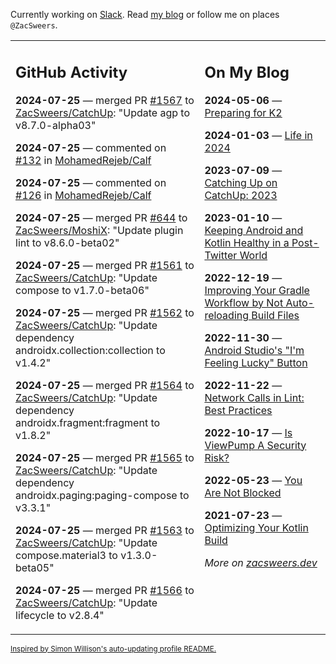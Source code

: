 Currently working on [Slack](https://slack.com/). Read [my blog](https://zacsweers.dev/) or follow me on places `@ZacSweers`.

<table><tr><td valign="top" width="60%">

## GitHub Activity
<!-- githubActivity starts -->
**2024-07-25** — merged PR [#1567](https://github.com/ZacSweers/CatchUp/pull/1567) to [ZacSweers/CatchUp](https://github.com/ZacSweers/CatchUp): "Update agp to v8.7.0-alpha03"

**2024-07-25** — commented on [#132](https://github.com/MohamedRejeb/Calf/pull/132#issuecomment-2251398956) in [MohamedRejeb/Calf](https://github.com/MohamedRejeb/Calf)

**2024-07-25** — commented on [#126](https://github.com/MohamedRejeb/Calf/pull/126#issuecomment-2251235607) in [MohamedRejeb/Calf](https://github.com/MohamedRejeb/Calf)

**2024-07-25** — merged PR [#644](https://github.com/ZacSweers/MoshiX/pull/644) to [ZacSweers/MoshiX](https://github.com/ZacSweers/MoshiX): "Update plugin lint to v8.6.0-beta02"

**2024-07-25** — merged PR [#1561](https://github.com/ZacSweers/CatchUp/pull/1561) to [ZacSweers/CatchUp](https://github.com/ZacSweers/CatchUp): "Update compose to v1.7.0-beta06"

**2024-07-25** — merged PR [#1562](https://github.com/ZacSweers/CatchUp/pull/1562) to [ZacSweers/CatchUp](https://github.com/ZacSweers/CatchUp): "Update dependency androidx.collection:collection to v1.4.2"

**2024-07-25** — merged PR [#1564](https://github.com/ZacSweers/CatchUp/pull/1564) to [ZacSweers/CatchUp](https://github.com/ZacSweers/CatchUp): "Update dependency androidx.fragment:fragment to v1.8.2"

**2024-07-25** — merged PR [#1565](https://github.com/ZacSweers/CatchUp/pull/1565) to [ZacSweers/CatchUp](https://github.com/ZacSweers/CatchUp): "Update dependency androidx.paging:paging-compose to v3.3.1"

**2024-07-25** — merged PR [#1563](https://github.com/ZacSweers/CatchUp/pull/1563) to [ZacSweers/CatchUp](https://github.com/ZacSweers/CatchUp): "Update compose.material3 to v1.3.0-beta05"

**2024-07-25** — merged PR [#1566](https://github.com/ZacSweers/CatchUp/pull/1566) to [ZacSweers/CatchUp](https://github.com/ZacSweers/CatchUp): "Update lifecycle to v2.8.4"
<!-- githubActivity ends -->
</td><td valign="top" width="40%">

## On My Blog
<!-- blog starts -->
**2024-05-06** — [Preparing for K2](https://www.zacsweers.dev/preparing-for-k2/)

**2024-01-03** — [Life in 2024](https://www.zacsweers.dev/life-in-2024/)

**2023-07-09** — [Catching Up on CatchUp: 2023](https://www.zacsweers.dev/catching-up-on-catchup-2023/)

**2023-01-10** — [Keeping Android and Kotlin Healthy in a Post-Twitter World](https://www.zacsweers.dev/keeping-android-healthy/)

**2022-12-19** — [Improving Your Gradle Workflow by Not Auto-reloading Build Files](https://www.zacsweers.dev/improving-your-workflow-by-not-auto-reloading-build-files/)

**2022-11-30** — [Android Studio's "I'm Feeling Lucky" Button](https://www.zacsweers.dev/android-studios-im-feeling-lucky-button/)

**2022-11-22** — [Network Calls in Lint: Best Practices](https://www.zacsweers.dev/network-calls-in-lint-best-practices/)

**2022-10-17** — [Is ViewPump A Security Risk?](https://www.zacsweers.dev/is-viewpump-a-security-risk/)

**2022-05-23** — [You Are Not Blocked](https://www.zacsweers.dev/you-are-not-blocked/)

**2021-07-23** — [Optimizing Your Kotlin Build](https://www.zacsweers.dev/optimizing-your-kotlin-build/)
<!-- blog ends -->
_More on [zacsweers.dev](https://zacsweers.dev/)_
</td></tr></table>

<sub><a href="https://simonwillison.net/2020/Jul/10/self-updating-profile-readme/">Inspired by Simon Willison's auto-updating profile README.</a></sub>